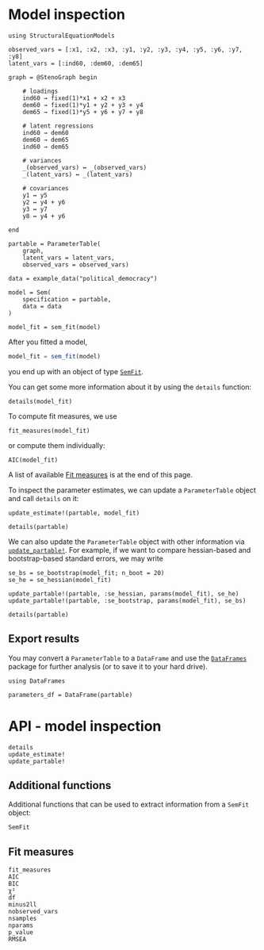 # Model inspection

```@setup colored
using StructuralEquationModels

observed_vars = [:x1, :x2, :x3, :y1, :y2, :y3, :y4, :y5, :y6, :y7, :y8]
latent_vars = [:ind60, :dem60, :dem65]

graph = @StenoGraph begin

    # loadings
    ind60 → fixed(1)*x1 + x2 + x3
    dem60 → fixed(1)*y1 + y2 + y3 + y4
    dem65 → fixed(1)*y5 + y6 + y7 + y8

    # latent regressions
    ind60 → dem60
    dem60 → dem65
    ind60 → dem65

    # variances
    _(observed_vars) ↔ _(observed_vars)
    _(latent_vars) ↔ _(latent_vars)

    # covariances
    y1 ↔ y5
    y2 ↔ y4 + y6
    y3 ↔ y7
    y8 ↔ y4 + y6

end

partable = ParameterTable(
    graph,
    latent_vars = latent_vars,
    observed_vars = observed_vars)

data = example_data("political_democracy")

model = Sem(
    specification = partable,
    data = data
)

model_fit = sem_fit(model)
```

After you fitted a model,

```julia
model_fit = sem_fit(model)
```

you end up with an object of type [`SemFit`](@ref).

You can get some more information about it by using the `details` function:

```@example colored; ansicolor = true
details(model_fit)
```

To compute fit measures, we use

```@example colored; ansicolor = true
fit_measures(model_fit)
```

or compute them individually:

```@example colored; ansicolor = true
AIC(model_fit)
```

A list of available [Fit measures](@ref) is at the end of this page.

To inspect the parameter estimates, we can update a `ParameterTable` object and call `details` on it:

```@example colored; ansicolor = true; output = false
update_estimate!(partable, model_fit)

details(partable)
```

We can also update the `ParameterTable` object with other information via [`update_partable!`](@ref). For example, if we want to compare hessian-based and bootstrap-based standard errors, we may write

```@example colored; ansicolor = true
se_bs = se_bootstrap(model_fit; n_boot = 20)
se_he = se_hessian(model_fit)

update_partable!(partable, :se_hessian, params(model_fit), se_he)
update_partable!(partable, :se_bootstrap, params(model_fit), se_bs)

details(partable)
```

## Export results

You may convert a `ParameterTable` to a `DataFrame` and use the [`DataFrames`](https://github.com/JuliaData/DataFrames.jl) package for further analysis (or to save it to your hard drive).

```@example colored; ansicolor = true
using DataFrames

parameters_df = DataFrame(partable)
```

# API - model inspection

```@docs
details
update_estimate!
update_partable!
```

## Additional functions

Additional functions that can be used to extract information from a `SemFit` object:

```@docs
SemFit
```

## Fit measures

```@docs
fit_measures
AIC
BIC
χ²
df
minus2ll
nobserved_vars
nsamples
nparams
p_value
RMSEA
```
